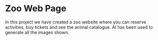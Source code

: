 # Zoo Web Page
 In this project we have created a zoo website where you can reserve activities, buy tickets and see the animal catalogue. AI has been used to generate all the images shown.
